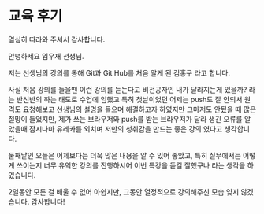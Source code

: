 # 교육 후기
열심히 따라와 주셔서 감사합니다.

안녕하세요 임우재 선생님.

저는 선생님의 강의를 통해 Git과 Git Hub를 처음 알게 된 김홍구 라고 합니다.

사실 처음 강의를 들을땐 이런 강의를 듣는다고 비전공자인 내가 달라지는게 있을까? 라는
반신반의 하는 태도로 수업에 임했고
특히 첫날이었던 어제는 push도 잘 안되서 원격도 요청해보고 선생님의 설명을 들으며 해결하고자 하였지만 그마저도 안됬을 때 많은 절망이 들었지만, 제가 쓰는 브라우저와 push를 받는 브라우저가 달라 생긴 오류를 알았을때 잠시나마 유레카를 외치며 저만의 성취감을 만드는 좋은 강의 였다고 생각합니다. 

둘째날인 오늘은 어제보다는 더욱 많은 내용을 알 수 있어 좋았고, 특히 실무에서는 어떻게 쓰이는지 
너무 유익한 강의를 진행하시어 이번 특강을 듣길 잘했구나 라는 생각을 하였습니다.

2일동안 모든 걸 배울 수 없어 아쉽지만, 그동안 열정적으로 강의해주신 모습 잊지 않겠습니다. 감사합니다!





